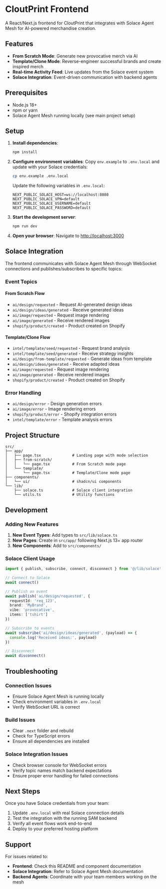 # CloutPrint Frontend

A React/Next.js frontend for CloutPrint that integrates with Solace Agent Mesh for AI-powered merchandise creation.

## Features

- **From Scratch Mode**: Generate new provocative merch via AI
- **Template/Clone Mode**: Reverse-engineer successful brands and create inspired merch
- **Real-time Activity Feed**: Live updates from the Solace event system
- **Solace Integration**: Event-driven communication with backend agents

## Prerequisites

- Node.js 18+ 
- npm or yarn
- Solace Agent Mesh running locally (see main project setup)

## Setup

1. **Install dependencies**:
   ```bash
   npm install
   ```

2. **Configure environment variables**:
   Copy `env.example` to `.env.local` and update with your Solace credentials:
   ```bash
   cp env.example .env.local
   ```

   Update the following variables in `.env.local`:
   ```env
   NEXT_PUBLIC_SOLACE_HOST=ws://localhost:8080
   NEXT_PUBLIC_SOLACE_VPN=default
   NEXT_PUBLIC_SOLACE_USERNAME=default
   NEXT_PUBLIC_SOLACE_PASSWORD=default
   ```

3. **Start the development server**:
   ```bash
   npm run dev
   ```

4. **Open your browser**:
   Navigate to [http://localhost:3000](http://localhost:3000)

## Solace Integration

The frontend communicates with Solace Agent Mesh through WebSocket connections and publishes/subscribes to specific topics:

### Event Topics

#### From Scratch Flow
- `ai/design/requested` - Request AI-generated design ideas
- `ai/design/ideas/generated` - Receive generated ideas
- `ai/image/requested` - Request image rendering
- `ai/image/generated` - Receive rendered images
- `shopify/product/created` - Product created on Shopify

#### Template/Clone Flow
- `intel/template/seed/requested` - Request brand analysis
- `intel/template/seed/generated` - Receive strategy insights
- `ai/design/from-template/requested` - Generate ideas from template
- `ai/design/ideas/generated` - Receive adapted ideas
- `ai/image/requested` - Request image rendering
- `ai/image/generated` - Receive rendered images
- `shopify/product/created` - Product created on Shopify

### Error Handling
- `ai/design/error` - Design generation errors
- `ai/image/error` - Image rendering errors
- `shopify/product/error` - Shopify integration errors
- `intel/template/error` - Template analysis errors

## Project Structure

```
src/
├── app/
│   ├── page.tsx              # Landing page with mode selection
│   ├── from-scratch/
│   │   └── page.tsx          # From Scratch mode page
│   └── template/
│       └── page.tsx          # Template/Clone mode page
├── components/
│   └── ui/                   # shadcn/ui components
└── lib/
    ├── solace.ts             # Solace client integration
    └── utils.ts              # Utility functions
```

## Development

### Adding New Features

1. **New Event Types**: Add types to `src/lib/solace.ts`
2. **New Pages**: Create in `src/app/` following Next.js 13+ app router
3. **New Components**: Add to `src/components/`

### Solace Client Usage

```typescript
import { publish, subscribe, connect, disconnect } from '@/lib/solace'

// Connect to Solace
await connect()

// Publish an event
await publish('ai/design/requested', {
  requestId: 'req_123',
  brand: 'MyBrand',
  vibe: 'provocative',
  items: ['tshirt']
})

// Subscribe to events
await subscribe('ai/design/ideas/generated', (payload) => {
  console.log('Received ideas:', payload)
})

// Disconnect
await disconnect()
```

## Troubleshooting

### Connection Issues
- Ensure Solace Agent Mesh is running locally
- Check environment variables in `.env.local`
- Verify WebSocket URL is correct

### Build Issues
- Clear `.next` folder and rebuild
- Check for TypeScript errors
- Ensure all dependencies are installed

### Solace Integration Issues
- Check browser console for WebSocket errors
- Verify topic names match backend expectations
- Ensure proper error handling for failed connections

## Next Steps

Once you have Solace credentials from your team:

1. Update `.env.local` with real Solace connection details
2. Test the integration with the running SAM backend
3. Verify all event flows work end-to-end
4. Deploy to your preferred hosting platform

## Support

For issues related to:
- **Frontend**: Check this README and component documentation
- **Solace Integration**: Refer to Solace Agent Mesh documentation
- **Backend Agents**: Coordinate with your team members working on the mesh